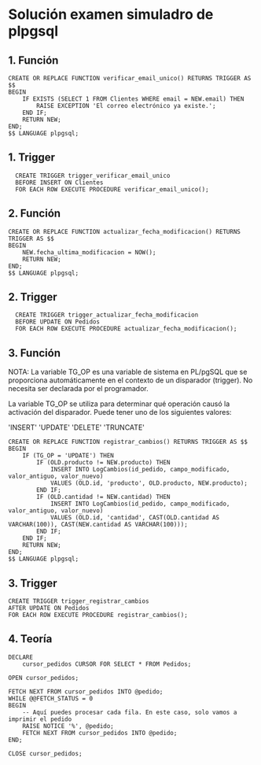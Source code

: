 # Solución examen simuladro de plpgsql

## 1. Función

    CREATE OR REPLACE FUNCTION verificar_email_unico() RETURNS TRIGGER AS $$
    BEGIN
        IF EXISTS (SELECT 1 FROM Clientes WHERE email = NEW.email) THEN
            RAISE EXCEPTION 'El correo electrónico ya existe.';
        END IF;
        RETURN NEW;
    END;
    $$ LANGUAGE plpgsql;
    
## 1. Trigger

      CREATE TRIGGER trigger_verificar_email_unico 
      BEFORE INSERT ON Clientes 
      FOR EACH ROW EXECUTE PROCEDURE verificar_email_unico();
      
## 2. Función

    CREATE OR REPLACE FUNCTION actualizar_fecha_modificacion() RETURNS TRIGGER AS $$
    BEGIN
        NEW.fecha_ultima_modificacion = NOW();
        RETURN NEW;
    END;
    $$ LANGUAGE plpgsql;
    
## 2. Trigger

      CREATE TRIGGER trigger_actualizar_fecha_modificacion 
      BEFORE UPDATE ON Pedidos 
      FOR EACH ROW EXECUTE PROCEDURE actualizar_fecha_modificacion();
      
## 3. Función

NOTA: La variable TG_OP es una variable de sistema en PL/pgSQL que se proporciona automáticamente en el contexto de un disparador (trigger). No necesita ser declarada por el programador.

La variable TG_OP se utiliza para determinar qué operación causó la activación del disparador. Puede tener uno de los siguientes valores:

'INSERT'
'UPDATE'
'DELETE'
'TRUNCATE'

    CREATE OR REPLACE FUNCTION registrar_cambios() RETURNS TRIGGER AS $$
    BEGIN
        IF (TG_OP = 'UPDATE') THEN
            IF (OLD.producto != NEW.producto) THEN
                INSERT INTO LogCambios(id_pedido, campo_modificado, valor_antiguo, valor_nuevo) 
                VALUES (OLD.id, 'producto', OLD.producto, NEW.producto);
            END IF;
            IF (OLD.cantidad != NEW.cantidad) THEN
                INSERT INTO LogCambios(id_pedido, campo_modificado, valor_antiguo, valor_nuevo) 
                VALUES (OLD.id, 'cantidad', CAST(OLD.cantidad AS VARCHAR(100)), CAST(NEW.cantidad AS VARCHAR(100)));
            END IF;
        END IF;
        RETURN NEW;
    END;
    $$ LANGUAGE plpgsql;
    
## 3. Trigger

    CREATE TRIGGER trigger_registrar_cambios 
    AFTER UPDATE ON Pedidos 
    FOR EACH ROW EXECUTE PROCEDURE registrar_cambios();
    
    
## 4. Teoría

    DECLARE
        cursor_pedidos CURSOR FOR SELECT * FROM Pedidos;

    OPEN cursor_pedidos;

    FETCH NEXT FROM cursor_pedidos INTO @pedido;
    WHILE @@FETCH_STATUS = 0
    BEGIN
        -- Aquí puedes procesar cada fila. En este caso, solo vamos a imprimir el pedido
        RAISE NOTICE '%', @pedido;
        FETCH NEXT FROM cursor_pedidos INTO @pedido;
    END;

    CLOSE cursor_pedidos;
